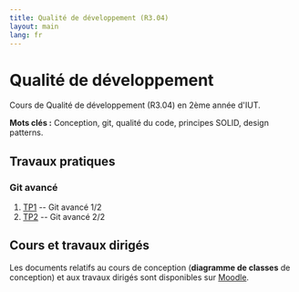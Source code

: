 ```yaml
---
title: Qualité de développement (R3.04)
layout: main
lang: fr
---
```


# Qualité de développement

Cours de Qualité de développement (R3.04) en 2ème année d'IUT.

**Mots clés :** Conception, git, qualité du code, principes SOLID, design patterns.

## Travaux pratiques

### Git avancé

1. [TP1](tutorials/tutorial1) -- Git avancé 1/2
2. [TP2](tutorials/tutorial2) -- Git avancé 2/2


<!--
### Qualité du code et de la conception

1. [TP3](tutorials/tutorial3) -- Les principes SOLID
2. [TP4](tutorials/tutorial4) -- Les design patterns créateurs
-->

<!--
## Synthèses de cours

L'objectif des **synthèses de cours** est de reprendre les différentes notions de cours présentées dans les TPs, mais sans les mélanger aux exercices, afin de proposer un document à part en entière, qui peut notamment vous aider dans vos révisions.

1. [Les principes SOLID](syntheses/synthese_solid)
2. [Le pattern Stratégie](syntheses/synthese_patterns_strategie) 
3. [Le pattern décorateur](syntheses/synthese_patterns_decorateur)
-->

## Cours et travaux dirigés

Les documents relatifs au cours de conception (**diagramme de classes** de conception) et aux travaux dirigés sont disponibles sur [Moodle](https://moodle.umontpellier.fr/course/view.php?id=32478).